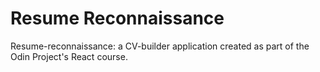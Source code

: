 # Resume Reconnaissance

Resume-reconnaissance: a CV-builder application created as part of the Odin Project's React course.
